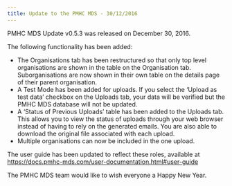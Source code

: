 ```yaml
---
title: Update to the PMHC MDS - 30/12/2016
---
```


<p>PMHC MDS Update v0.5.3 was released on December 30, 2016.</p>
<p>The following functionality has been added:</p>

<ul>
<li>The Organisations tab has been restructured so that only top level organisations are shown in the table on the Organisation tab. Suborganisations are now shown in their own table on the details page of their parent organisation.</li>
<li>A Test Mode has been added for uploads. If you select the ‘Upload as test data’ checkbox on the Uploads tab, your data will be verified but the PMHC MDS database will not be updated.</li>
<li>A ‘Status of Previous Uploads’ table has been added to the Uploads tab. This allows you to view the status of uploads through your web browser instead of having to rely on the generated emails. You are also able to download the original file associated with each upload.</li>
<li>Multiple organisations can now be included in the one upload.</li>
</ul>
<p>The user guide has been updated to reflect these roles, available at <a href="https://docs.pmhc-mds.com/user-documentation.html#user-guide">https://docs.pmhc-mds.com/user-documentation.html#user-guide</a></p>
<p>The PMHC MDS team would like to wish everyone a Happy New Year.</p>
